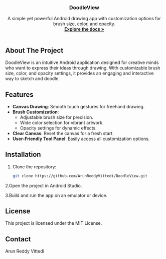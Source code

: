 

  <h3 align="center">DoodleView</h3>

  <p align="center">
    A simple yet powerful Android drawing app with customization options for brush size, color, and opacity.
    <br />
    <a href="https://github.com/ArunReddyVittedi/DoodleView"><strong>Explore the docs »</strong></a>
    <br />
    <br />
  </p>
</div>

<!-- ABOUT THE PROJECT -->
## About The Project

DoodleView is an intuitive Android application designed for creative minds who want to express their ideas through drawing. With customizable brush size, color, and opacity settings, it provides an engaging and interactive way to sketch and doodle.

<!-- FEATURES -->
## Features

- **Canvas Drawing**: Smooth touch gestures for freehand drawing.
- **Brush Customization**:
  - Adjustable brush size for precision.
  - Wide color selection for vibrant artwork.
  - Opacity settings for dynamic effects.
- **Clear Canvas**: Reset the canvas for a fresh start.
- **User-Friendly Tool Panel**: Easily access all customization options.


<!-- INSTALLATION -->
## Installation

1. Clone the repository:
   ```bash
   git clone https://github.com/ArunReddyVittedi/DoodleView.git
2.Open the project in Android Studio.

3.Build and run the app on an emulator or device.

## License

This project is licensed under the MIT License.

## Contact
Arun Reddy Vittedi
